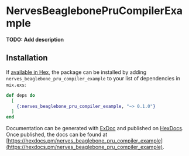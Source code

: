 # NervesBeaglebonePruCompilerExample

**TODO: Add description**

## Installation

If [available in Hex](https://hex.pm/docs/publish), the package can be installed
by adding `nerves_beaglebone_pru_compiler_example` to your list of dependencies in `mix.exs`:

```elixir
def deps do
  [
    {:nerves_beaglebone_pru_compiler_example, "~> 0.1.0"}
  ]
end
```

Documentation can be generated with [ExDoc](https://github.com/elixir-lang/ex_doc)
and published on [HexDocs](https://hexdocs.pm). Once published, the docs can
be found at [https://hexdocs.pm/nerves_beaglebone_pru_compiler_example](https://hexdocs.pm/nerves_beaglebone_pru_compiler_example).

